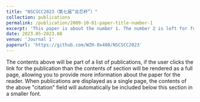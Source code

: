 ```yaml
---
title: "NSCSCC2023（第七届“龙芯杯”）"
collection: publications
permalink: /publication/2009-10-01-paper-title-number-1
excerpt: 'This paper is about the number 1. The number 2 is left for future work.'
date: 2023.05-2023.08
venue: 'Journal 1'
paperurl: 'https://github.com/WZH-0x408/NSCSCC2023'
---
```


The contents above will be part of a list of publications, if the user clicks the link for the publication than the contents of section will be rendered as a full page, allowing you to provide more information about the paper for the reader. When publications are displayed as a single page, the contents of the above "citation" field will automatically be included below this section in a smaller font.
